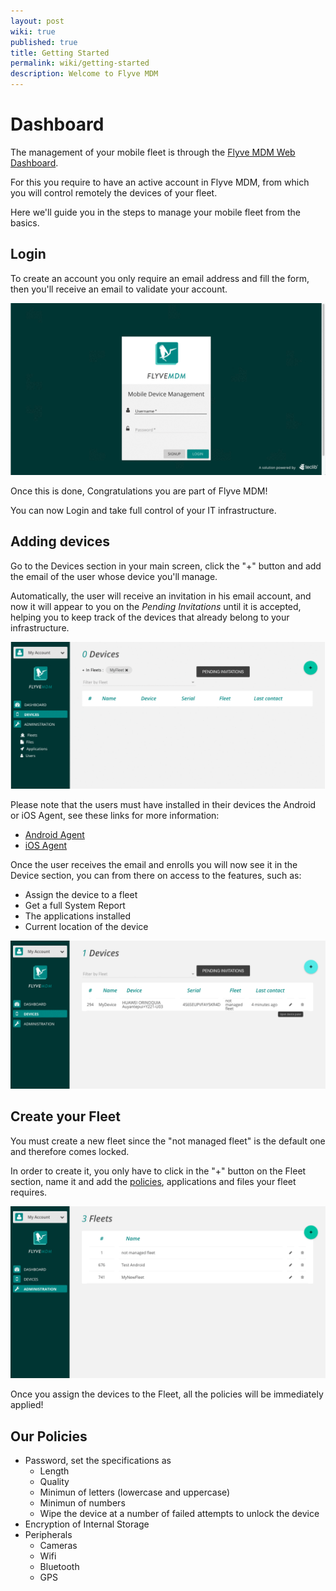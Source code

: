 ```yaml
---
layout: post
wiki: true
published: true
title: Getting Started
permalink: wiki/getting-started
description: Welcome to Flyve MDM
---
```


# Dashboard

The management of your mobile fleet is through the [Flyve MDM Web Dashboard](http://flyve.org/flyve-mdm-web-dashboard/).

For this you require to have an active account in Flyve MDM, from which you will control remotely the devices of your fleet.

Here we'll guide you in the steps to manage your mobile fleet from the basics.

## Login

To create an account you only require an email address and fill the form, then you'll receive an email to validate your account.

![Login](https://raw.githubusercontent.com/Naylin15/Screenshots/master/dashboard-legacy/log.gif)

Once this is done, Congratulations you are part of Flyve MDM!

You can now Login and take full control of your IT infrastructure.

## Adding devices

Go to the Devices section in your main screen, click the "+" button and add the email of the user whose device you'll manage.

Automatically, the user will receive an invitation in his email account, and now it will appear to you on the _Pending Invitations_ until it is accepted, helping you to keep track of the devices that already belong to your infrastructure.

![Add devices](https://raw.githubusercontent.com/Naylin15/Screenshots/master/dashboard-legacy/add.gif)

Please note that the users must have installed in their devices the Android or iOS Agent, see these links for more information:

* [Android Agent](http://flyve.org/android-mdm-agent/)
* [iOS Agent](http://flyve.org/ios-mdm-agent/)

Once the user receives the email and enrolls you will now see it in the Device section, you can from there on access to the features, such as:

* Assign the device to a fleet
* Get a full System Report
* The applications installed
* Current location of the device

![Control panel](https://raw.githubusercontent.com/Naylin15/Screenshots/master/dashboard-legacy/device.gif)

## Create your Fleet

You must create a new fleet since the "not managed fleet" is the default one and therefore comes locked.

In order to create it, you only have to click in the "+" button on the Fleet section, name it and add the [policies](#our-policies), applications and files your fleet requires.

![Fleet](https://raw.githubusercontent.com/Naylin15/Screenshots/master/dashboard-legacy/fleet.gif)

Once you assign the devices to the Fleet, all the policies will be immediately applied!

## Our Policies

* Password, set the specifications as
  * Length
  * Quality
  * Minimun of letters (lowercase and uppercase)
  * Minimun of numbers
  * Wipe the device at a number of failed attempts to unlock the device
* Encryption of Internal Storage
* Peripherals
  * Cameras
  * Wifi
  * Bluetooth
  * GPS